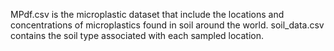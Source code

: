 MPdf.csv is the microplastic dataset that include the locations and concentrations of microplastics found in soil around the world. soil_data.csv contains the soil type associated with each sampled location.  
